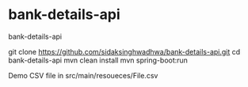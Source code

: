 # bank-details-api
 bank-details-api

git clone https://github.com/sidaksinghwadhwa/bank-details-api.git
cd bank-details-api
mvn clean install
mvn spring-boot:run

Demo CSV file in src/main/resoueces/File.csv